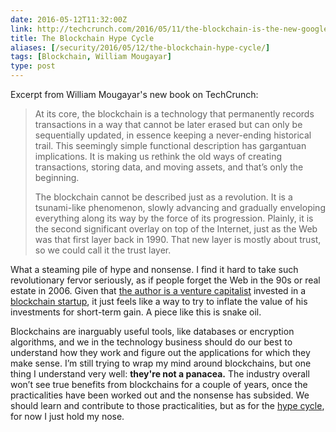 ```yaml
--- 
date: 2016-05-12T11:32:00Z
link: http://techcrunch.com/2016/05/11/the-blockchain-is-the-new-google/
title: The Blockchain Hype Cycle
aliases: [/security/2016/05/12/the-blockchain-hype-cycle/]
tags: [Blockchain, William Mougayar]
type: post
---
```


Excerpt from William Mougayar's new book on TechCrunch:

> At its core, the blockchain is a technology that permanently records
> transactions in a way that cannot be later erased but can only be sequentially
> updated, in essence keeping a never-ending historical trail. This seemingly
> simple functional description has gargantuan implications. It is making us
> rethink the old ways of creating transactions, storing data, and moving
> assets, and that’s only the beginning.
> 
> The blockchain cannot be described just as a revolution. It is a tsunami-like
> phenomenon, slowly advancing and gradually enveloping everything along its way
> by the force of its progression. Plainly, it is the second significant overlay
> on top of the Internet, just as the Web was that first layer back in 1990.
> That new layer is mostly about trust, so we could call it the trust layer.

What a steaming pile of hype and nonsense. I find it hard to take such
revolutionary fervor seriously, as if people forget the Web in the 90s or real
estate in 2006. Given that [the author is a venture capitalist] invested in a
[blockchain startup], it just feels like a way to try to inflate the value of
his investments for short-term gain. A piece like this is snake oil.

Blockchains are inarguably useful tools, like databases or encryption
algorithms, and we in the technology business should do our best to understand
how they work and figure out the applications for which they make sense. I’m
still trying to wrap my mind around blockchains, but one thing I understand very
well: **they're not a panacea.** The industry overall won’t see true benefits
from blockchains for a couple of years, once the practicalities have been worked
out and the nonsense has subsided. We should learn and contribute to those
practicalities, but as for the [hype cycle], for now I just hold my nose.

  [the author is a venture capitalist]: https://www.linkedin.com/in/williammougayar
    "William Mougayar on LinkedIn"
  [blockchain startup]: https://www.crunchbase.com/organization/openbazaar
     "crunchbase: “OpenBazaar”" 
  [hype cycle]: https://en.wikipedia.org/wiki/Hype_cycle
    "Wikipedia: “Hype cycle”"
